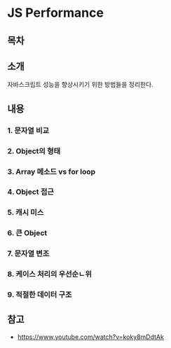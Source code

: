 # JS Performance

## 목차

## 소개

자바스크립트 성능을 향상시키기 위한 방법들을 정리한다.

## 내용

### 1. 문자열 비교

### 2. Object의 형태

### 3. Array 메소드 vs for loop

### 4. Object 접근

### 5. 캐시 미스

### 6. 큰 Object

### 7. 문자열 변조

### 8. 케이스 처리의 우선순ㄴ위

### 9. 적절한 데이터 구조

## 참고

- https://www.youtube.com/watch?v=koky8mDdtAk
